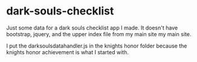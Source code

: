 # dark-souls-checklist

Just some data for a dark souls checklist app I made.
It doesn't have bootstrap, jquery, and the upper index file 
from my main site my main site.

I put the darksoulsdatahandler.js in the knights honor folder
because the knights honor achievement is what I started with.
